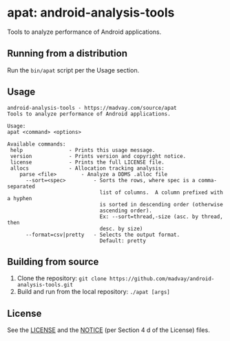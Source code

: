 # apat: android-analysis-tools
Tools to analyze performance of Android applications.

## Running from a distribution
Run the `bin/apat` script per the Usage section.

## Usage
<!-- The content between the ```hashes``` will also be displayed
     as the usage notice by the Java binary. -->
```
android-analysis-tools - https://madvay.com/source/apat
Tools to analyze performance of Android applications.

Usage:
apat <command> <options>

Available commands:
 help               - Prints this usage message.
 version            - Prints version and copyright notice.
 license            - Prints the full LICENSE file.
 allocs             - Allocation tracking analysis:
    parse <file>        - Analyze a DDMS .alloc file
      --sort=<spec>         - Sorts the rows, where spec is a comma-separated
                              list of columns.  A column prefixed with a hyphen
                              is sorted in descending order (otherwise
                              ascending order).
                              Ex: --sort=thread,-size (asc. by thread, then
                              desc. by size)
      --format=csv|pretty   - Selects the output format.
                              Default: pretty
```

## Building from source
1.  Clone the repository:
`git clone https://github.com/madvay/android-analysis-tools.git`
2.  Build and run from the local repository: `./apat [args]`

## License
See the [LICENSE](LICENSE) and the [NOTICE](NOTICE) (per Section 4 d of the
License) files.
